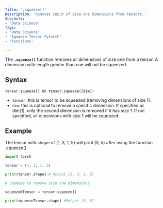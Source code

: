 ```yaml
---
Title: '.squeeze()'
Description: 'Removes input of size one dimensions from tensors.'
Subjects: 
- 'Data Science'
Tags:
- 'Data Science'
- 'Squeeze Tensor Pytorch'
- 'Functions'

---
```


The **`.squeeze()`** function removes all dimensions of size one from a tensor. A dimension with length greater than one will not be squeezed.

## Syntax

```pseudo
tensor.squeeze() OR tensor.squeeze([dim])
```

- `tensor`: this is tensor to be squeezed (removing dimensions of size 1).
- `dim`: this is optional to remove a specific dimension. If specified as dim[1], only the second dimension is removed if it has size 1. If not specified, all dimensions with size 1 will be squeezed.

## Example

The tensor with shape of (1, 3, 1, 5) will print (3, 5) after using the function .squeeze()

```py
import torch

tensor = (1, 3, 1, 5)

print(tensor.shape) # Output [1, 3, 1, 5]

# Squeeze to remove size one dimensions

squeezedTensor = tensor.squeeze()

print(squeezeTensor.shape) #Output [3, 5]
```



